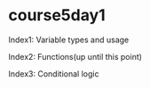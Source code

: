 # course5day1

Index1: Variable types and usage

Index2: Functions(up until this point)

Index3: Conditional logic
